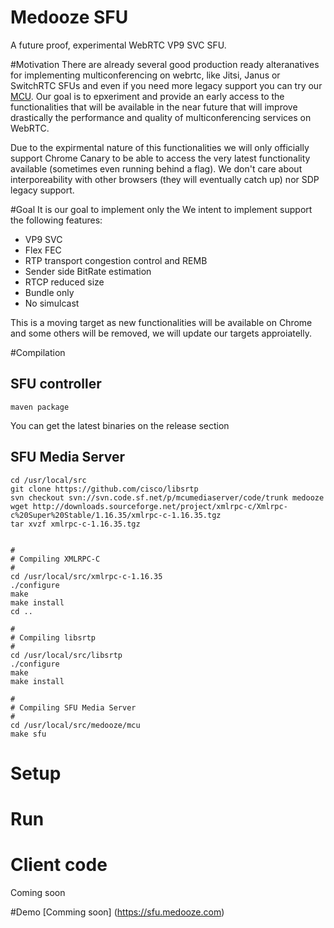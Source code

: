 # Medooze SFU 
A future proof, experimental WebRTC VP9 SVC SFU.

#Motivation
There are already several good production ready alteranatives for implementing multiconferencing on webrtc, like Jitsi, Janus or SwitchRTC SFUs and even if you need more legacy support you can try our [MCU](http://www.medooze.com/products/mcu.aspx). Our goal is to epxeriment and provide an early access to the functionalities that will be available in the near future that will improve drastically the performance and quality of multiconferencing services on WebRTC.

Due to the expirmental nature of this functionalities we will only officially support Chrome Canary to be able to access the very latest functionality available (sometimes even running behind a flag). We don't care about interporeability with other browsers (they will eventually catch up) nor SDP legacy support.

#Goal
It is our goal to implement only the We intent to implement support the following features:

- VP9 SVC
- Flex FEC
- RTP transport congestion control and REMB
- Sender side BitRate estimation
- RTCP reduced size
- Bundle only 
- No simulcast

This is a moving target as new functionalities will be available on Chrome and some others will be removed, we will update our targets approiatelly.

#Compilation
## SFU controller
```
maven package
```
You can get the latest binaries on the release section

## SFU Media Server
```
cd /usr/local/src
git clone https://github.com/cisco/libsrtp
svn checkout svn://svn.code.sf.net/p/mcumediaserver/code/trunk medooze
wget http://downloads.sourceforge.net/project/xmlrpc-c/Xmlrpc-c%20Super%20Stable/1.16.35/xmlrpc-c-1.16.35.tgz
tar xvzf xmlrpc-c-1.16.35.tgz


#
# Compiling XMLRPC-C
#
cd /usr/local/src/xmlrpc-c-1.16.35
./configure
make
make install
cd ..

#
# Compiling libsrtp
#
cd /usr/local/src/libsrtp
./configure
make
make install

#
# Compiling SFU Media Server
#
cd /usr/local/src/medooze/mcu
make sfu
```

# Setup


# Run



# Client code
Coming soon

#Demo
[Comming soon] (https://sfu.medooze.com)




